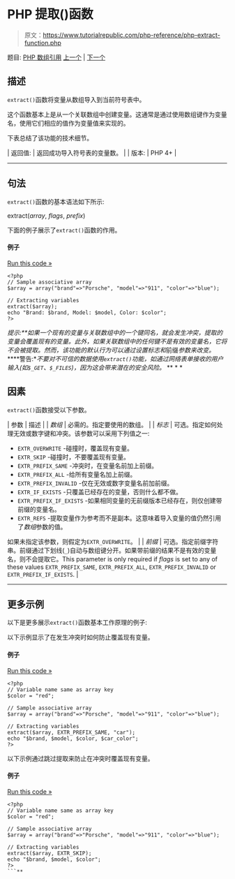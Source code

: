 # PHP 提取()函数

> 原文：<https://www.tutorialrepublic.com/php-reference/php-extract-function.php>

题目: [PHP 数组引用](php-array-functions.php) [上一个](php-end-function.php) | [下一个](php-in-array-function.php)

## 描述

`extract()`函数将变量从数组导入到当前符号表中。

这个函数基本上是从一个关联数组中创建变量。这通常是通过使用数组键作为变量名，使用它们相应的值作为变量值来实现的。

下表总结了该功能的技术细节。

| 返回值: | 返回成功导入符号表的变量数。 |
| 版本: | PHP 4+ |

* * *

## 句法

`extract()`函数的基本语法如下所示:

extract(*array*, *flags*, *prefix*)

下面的例子展示了`extract()`函数的作用。

#### 例子

[Run this code »](../codelab.php?topic=php&file=create-variables-from-an-associative-array "Run this code to view the output")

```
<?php
// Sample associative array
$array = array("brand"=>"Porsche", "model"=>"911", "color"=>"blue");

// Extracting variables
extract($array);
echo "Brand: $brand, Model: $model, Color: $color";
?>
```

 ***提示:**如果一个现有的变量与关联数组中的一个键同名，就会发生冲突，提取的变量会覆盖现有的变量。此外，如果关联数组中的任何键不是有效的变量名，它将不会被提取。然而，该功能的默认行为可以通过设置*标志*和*前缀*参数来改变。*  ****警告:**不要对不可信的数据使用`extract()`功能，如通过网络表单接收的用户输入(如`$_GET`、`$_FILES`)，因为这会带来潜在的安全风险。*  ** * *

## 因素

`extract()`函数接受以下参数。

| 参数 | 描述 |
| *数组* | 必需的。指定要使用的数组。 |
| *标志* | 可选。指定如何处理无效或数字键和冲突。该参数可以采用下列值之一:

*   `EXTR_OVERWRITE` -碰撞时，覆盖现有变量。
*   `EXTR_SKIP` -碰撞时，不要覆盖现有变量。
*   `EXTR_PREFIX_SAME` -冲突时，在变量名前加上前缀。
*   `EXTR_PREFIX_ALL` -给所有变量名加上前缀。
*   `EXTR_PREFIX_INVALID` -仅在无效或数字变量名前加前缀。
*   `EXTR_IF_EXISTS` -只覆盖已经存在的变量，否则什么都不做。
*   `EXTR_PREFIX_IF_EXISTS` -如果相同变量的无前缀版本已经存在，则仅创建带前缀的变量名。
*   `EXTR_REFS` -提取变量作为参考而不是副本。这意味着导入变量的值仍然引用了*数组*参数的值。

如果未指定该参数，则假定为`EXTR_OVERWRITE`。 |
| *前缀* | 可选。指定前缀字符串。前缀通过下划线(`_`)自动与数组键分开。如果带前缀的结果不是有效的变量名，则不会提取它。This parameter is only required if *flags* is set to any of these values `EXTR_PREFIX_SAME`, `EXTR_PREFIX_ALL`, `EXTR_PREFIX_INVALID` or `EXTR_PREFIX_IF_EXISTS`. |

* * *

## 更多示例

以下是更多展示`extract()`函数基本工作原理的例子:

以下示例显示了在发生冲突时如何防止覆盖现有变量。

#### 例子

[Run this code »](../codelab.php?topic=php&file=prefix-variable-name-on-collision-while-extracting "Run this code to view the output")

```
<?php
// Variable name same as array key 
$color = "red";

// Sample associative array
$array = array("brand"=>"Porsche", "model"=>"911", "color"=>"blue");

// Extracting variables
extract($array, EXTR_PREFIX_SAME, "car");
echo "$brand, $model, $color, $car_color";
?>
```

以下示例通过跳过提取来防止在冲突时覆盖现有变量。

#### 例子

[Run this code »](../codelab.php?topic=php&file=skip-extraction-on-collision "Run this code to view the output")

```
<?php
// Variable name same as array key 
$color = "red";

// Sample associative array
$array = array("brand"=>"Porsche", "model"=>"911", "color"=>"blue");

// Extracting variables
extract($array, EXTR_SKIP);
echo "$brand, $model, $color";
?>
```**